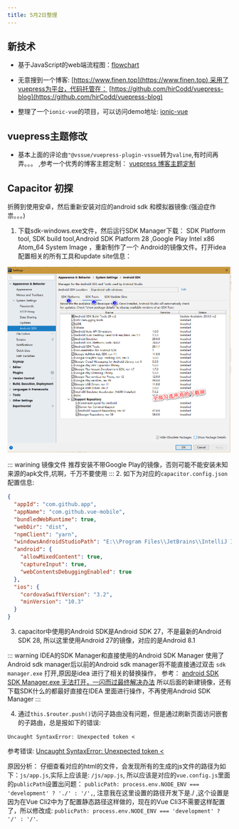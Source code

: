 ```yaml
---
title: 5月2日整理
---
```


## 新技术

* 基于JavaScript的web端流程图：[flowchart](https://gojs.net/latest/samples/flowchart.html)

* 无意搜到一个博客: [https://www.finen.top](https://www.finen.top),采用了vuepress为平台，代码托管在： [https://github.com/hirCodd/vuepress-blog](https://github.com/hirCodd/vuepress-blog)

* 整理了一个`ionic-vue`的项目，可以访问demo地址: [ionic-vue](https://seniortesting.club/ionic-vue)

## vuepress主题修改

* 基本上面的评论由`"@vssue/vuepress-plugin-vssue`转为`valine`,有时间再弄。。。 ,参考一个优秀的博客主题定制： [vuepress 博客主题定制](https://www.unaxu.com/blog/posts/005-one-how-to-generate-static-blog-with-vuepress.html)


## Capacitor 初探

折腾到使用安卓，然后重新安装对应的android sdk 和模拟器镜像:(强迫症作祟。。。)
1. 下载sdk-windows.exe文件，然后运行SDK Manager下载： SDK Platform tool, SDK build tool,Android SDK Platform 28 ,Google Play Intel x86 Atom_64 System Image ，重新制作了一个
Android的镜像文件。打开idea配置相关的所有工具和update site信息：

![android sdk windows配置信息](./img/android-sdk.png)

 ::: warining 镜像文件
 推荐安装不带Google Play的镜像，否则可能不能安装未知来源的apk文件,坑啊，千万不要使用
 :::
2. 如下为对应的`capacitor.config.json`配置信息: 
``` json
{
  "appId": "com.github.app",
  "appName": "com.github.vue-mobile",
  "bundledWebRuntime": true,
  "webDir": "dist",
  "npmClient": "yarn",
  "windowsAndroidStudioPath": "E:\\Program Files\\JetBrains\\IntelliJ IDEA 2019.1\\bin\\idea64.exe",
  "android": {
    "allowMixedContent": true,
    "captureInput": true,
    "webContentsDebuggingEnabled": true
  },
  "ios": {
    "cordovaSwiftVersion": "3.2",
    "minVersion": "10.3"
  }
}


```

3. capacitor中使用的Android SDK是Android SDK 27，不是最新的Android SDK 28, 所以这里使用Android 27的镜像，对应的是Android 8.1

::: warning IDEA的SDK Manager和直接使用的Android SDK Manager
  使用了Android sdk manager后以前的Android sdk manager将不能直接通过双击 `sdk manager.exe` 打开,原因是idea 进行了相关的替换操作，
  参考： [android SDK SDK Manager.exe 无法打开，一闪而过最终解决办法](https://blog.csdn.net/wang295689649/article/details/60960953)
  所以后面的新建镜像，还有下载SDK什么的都最好直接在IDEA 里面进行操作，不再使用Android SDK Manager
:::

4. 通过`this.$router.push()`访问子路由没有问题，但是通过刷新页面访问嵌套的子路由，总是报如下的错误: 

```
Uncaught SyntaxError: Unexpected token <

```

参考错误: [Uncaught SyntaxError: Unexpected token <](https://stackoverflow.com/questions/49276879/second-level-vue-route-throws-error-when-accessed-directly)

原因分析： 仔细查看对应的html的文件，会发现所有的生成的js文件的路径为如下：`js/app.js`,实际上应该是: `/js/app.js`, 所以应该是对应的`vue.config.js`里面的`publicPath`设置出问题：
`publicPath: process.env.NODE_ENV === 'development' ? './' : '/',`, 注意我在这里设置的路径开发下是./ ,这个设置是因为在Vue Cli2中为了配置静态路径这样做的，现在的Vue Cli3不需要这样配置了，所以修改成: `publicPath: process.env.NODE_ENV === 'development' ? '/' : '/'`. 